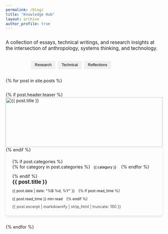 ```yaml
---
permalink: /blog/
title: "Knowledge Hub"
layout: archive
author_profile: true
---
```


<div class="knowledge-hub">
  <p class="lead">A collection of essays, technical writings, and research insights at the intersection of anthropology, systems thinking, and technology.</p>
  
  <div class="category-selector">
    <button class="category-btn active" data-category="all">All Posts</button>
    <button class="category-btn" data-category="research">Research</button>
    <button class="category-btn" data-category="technical">Technical</button>
    <button class="category-btn" data-category="reflection">Reflections</button>
  </div>
  
  <div class="post-grid">
    {% for post in site.posts %}
      <div class="post-card {% if post.categories %}{% for category in post.categories %}{{ category | downcase }}{% unless forloop.last %} {% endunless %}{% endfor %}{% endif %}">
        <div class="post-card__inner">
          {% if post.header.teaser %}
            <div class="post-card__image">
              <img src="{{ post.header.teaser | relative_url }}" alt="{{ post.title }}">
            </div>
          {% endif %}
          <div class="post-card__content">
            {% if post.categories %}
              <div class="post-card__categories">
                {% for category in post.categories %}
                  <span class="post-card__category {{ category | downcase }}">{{ category }}</span>
                {% endfor %}
              </div>
            {% endif %}
            <h2 class="post-card__title">
              <a href="{{ post.url | relative_url }}">{{ post.title }}</a>
            </h2>
            <div class="post-card__meta">
              <span class="post-card__date">{{ post.date | date: "%B %d, %Y" }}</span>
              {% if post.read_time %}
                <span class="post-card__read-time">{{ post.read_time }} min read</span>
              {% endif %}
            </div>
            <div class="post-card__excerpt">
              {{ post.excerpt | markdownify | strip_html | truncate: 160 }}
            </div>
          </div>
        </div>
      </div>
    {% endfor %}
  </div>
</div>

<script>
  document.addEventListener('DOMContentLoaded', () => {
    const categoryBtns = document.querySelectorAll('.category-btn');
    const postCards = document.querySelectorAll('.post-card');
    
    categoryBtns.forEach(btn => {
      btn.addEventListener('click', () => {
        // Remove active class from all buttons
        categoryBtns.forEach(b => b.classList.remove('active'));
        
        // Add active class to clicked button
        btn.classList.add('active');
        
        const category = btn.dataset.category;
        
        // Show/hide posts based on category
        postCards.forEach(card => {
          if (category === 'all') {
            card.style.display = 'block';
          } else {
            if (card.classList.contains(category)) {
              card.style.display = 'block';
            } else {
              card.style.display = 'none';
            }
          }
        });
      });
    });
  });
</script>

<style>
  .knowledge-hub {
    margin-top: 2em;
  }
  
  .lead {
    font-size: 1.1em;
    margin-bottom: 2em;
  }
  
  .category-selector {
    margin-bottom: 2em;
    display: flex;
    flex-wrap: wrap;
    gap: 0.5em;
  }
  
  .category-btn {
    padding: 0.5em 1em;
    background-color: #f0f0f0;
    border: none;
    border-radius: 4px;
    cursor: pointer;
    font-size: 0.9em;
    transition: all 0.2s ease;
  }
  
  .category-btn:hover {
    background-color: #e0e0e0;
  }
  
  .category-btn.active {
    background-color: var(--color-primary);
    color: white;
  }
  
  .post-grid {
    display: grid;
    grid-template-columns: repeat(auto-fill, minmax(300px, 1fr));
    gap: 2em;
  }
  
  .post-card {
    border-radius: 8px;
    overflow: hidden;
    box-shadow: 0 4px 6px rgba(0,0,0,0.1);
    transition: transform 0.3s ease, box-shadow 0.3s ease;
  }
  
  .post-card:hover {
    transform: translateY(-5px);
    box-shadow: 0 10px 20px rgba(0,0,0,0.1);
  }
  
  .post-card__inner {
    display: flex;
    flex-direction: column;
    height: 100%;
  }
  
  .post-card__image {
    height: 160px;
    overflow: hidden;
  }
  
  .post-card__image img {
    width: 100%;
    height: 100%;
    object-fit: cover;
    transition: transform 0.3s ease;
  }
  
  .post-card:hover .post-card__image img {
    transform: scale(1.05);
  }
  
  .post-card__content {
    padding: 1.5em;
    flex-grow: 1;
    display: flex;
    flex-direction: column;
  }
  
  .post-card__categories {
    margin-bottom: 0.5em;
  }
  
  .post-card__category {
    display: inline-block;
    padding: 0.2em 0.6em;
    margin-right: 0.4em;
    margin-bottom: 0.4em;
    border-radius: 3px;
    font-size: 0.8em;
    font-weight: 500;
  }
  
  .post-card__category.research {
    background-color: rgba(52, 152, 219, 0.15);
    color: #3498db;
  }
  
  .post-card__category.technical {
    background-color: rgba(46, 204, 113, 0.15);
    color: #2ecc71;
  }
  
  .post-card__category.reflection {
    background-color: rgba(155, 89, 182, 0.15);
    color: #9b59b6;
  }
  
  .post-card__title {
    margin-top: 0;
    margin-bottom: 0.5em;
    font-size: 1.2em;
    line-height: 1.3;
  }
  
  .post-card__title a {
    color: var(--color-text);
    text-decoration: none;
  }
  
  .post-card__title a:hover {
    color: var(--color-primary);
  }
  
  .post-card__meta {
    margin-bottom: 0.8em;
    font-size: 0.85em;
    color: var(--color-neutral);
    display: flex;
    flex-wrap: wrap;
    gap: 1em;
  }
  
  .post-card__excerpt {
    font-size: 0.9em;
    color: var(--color-text);
    opacity: 0.8;
    flex-grow: 1;
  }
  
  @media (max-width: 768px) {
    .post-grid {
      grid-template-columns: 1fr;
    }
  }
</style>
